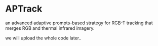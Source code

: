 # APTrack
 an advanced adaptive prompts-based strategy for RGB-T tracking that merges RGB and thermal infrared imagery.

we will upload the whole code later..
